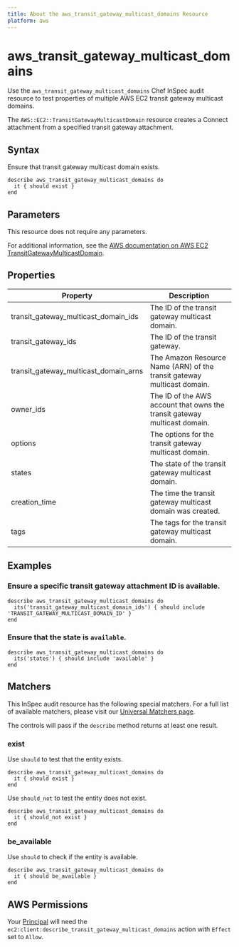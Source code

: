 ```yaml
---
title: About the aws_transit_gateway_multicast_domains Resource
platform: aws
---
```


# aws\_transit\_gateway\_multicast\_domains

Use the `aws_transit_gateway_multicast_domains` Chef InSpec audit resource to test properties of multiple AWS EC2 transit gateway multicast domains.

The `AWS::EC2::TransitGatewayMulticastDomain` resource creates a Connect attachment from a specified transit gateway attachment.

## Syntax

Ensure that transit gateway multicast domain exists.

    describe aws_transit_gateway_multicast_domains do
      it { should exist }
    end

## Parameters

This resource does not require any parameters.

For additional information, see the [AWS documentation on AWS EC2 TransitGatewayMulticastDomain](https://docs.aws.amazon.com/AWSCloudFormation/latest/UserGuide/aws-resource-ec2-transitgatewaymulticastdomain.html).

## Properties

| Property | Description|
| --- | --- |
| transit_gateway_multicast_domain_ids | The ID of the transit gateway multicast domain. |
| transit_gateway_ids | The ID of the transit gateway. |
| transit_gateway_multicast_domain_arns | The Amazon Resource Name (ARN) of the transit gateway multicast domain. |
| owner_ids | The ID of the AWS account that owns the transit gateway multicast domain. |
| options | The options for the transit gateway multicast domain. |
| states | The state of the transit gateway multicast domain. |
| creation_time | The time the transit gateway multicast domain was created. |
| tags | The tags for the transit gateway multicast domain. |

## Examples

### Ensure a specific transit gateway attachment ID is available.

    describe aws_transit_gateway_multicast_domains do
      its('transit_gateway_multicast_domain_ids') { should include 'TRANSIT_GATEWAY_MULTICAST_DOMAIN_ID' }
    end

### Ensure that the state is `available`.

    describe aws_transit_gateway_multicast_domains do
      its('states') { should include 'available' }
    end

## Matchers

This InSpec audit resource has the following special matchers. For a full list of available matchers, please visit our [Universal Matchers page](https://www.inspec.io/docs/reference/matchers/).

The controls will pass if the `describe` method returns at least one result.

### exist

Use `should` to test that the entity exists.

    describe aws_transit_gateway_multicast_domains do
      it { should exist }
    end

Use `should_not` to test the entity does not exist.

    describe aws_transit_gateway_multicast_domains do
      it { should_not exist }
    end

### be_available

Use `should` to check if the entity is available.

    describe aws_transit_gateway_multicast_domains do
      it { should be_available }
    end

## AWS Permissions

Your [Principal](https://docs.aws.amazon.com/IAM/latest/UserGuide/intro-structure.html#intro-structure-principal) will need the `ec2:client:describe_transit_gateway_multicast_domains` action with `Effect` set to `Allow`.